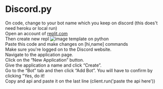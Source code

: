 # Discord.py
On code, change to your bot name which you keep on discord (this does't need heroku or local run) <br>
Open an account of [replit.com](https://replit.com/signup?from=landing) <br>
Then create new repl ![image](https://user-images.githubusercontent.com/79579584/139222512-29508ce9-4932-46d4-850d-a89a224f5196.png) template on python <br>
Paste this code and make changes on [hi,name] commands <br>
Make sure you're logged on to the Discord website.<br>
Navigate to the application page.<br>
Click on the “New Application” button.<br>
Give the application a name and click “Create”.<br>
Go to the “Bot” tab and then click “Add Bot”. You will have to confirm by clicking "Yes, do it!<br>
Copy and api and paste it on the last line (client.run('paste the api here'))
